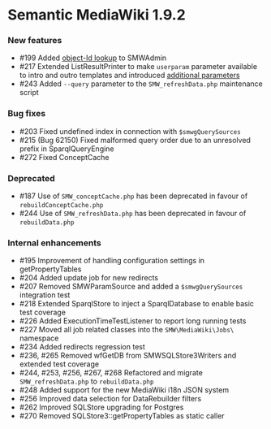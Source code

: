 # Semantic MediaWiki 1.9.2


### New features

* #199 Added [object-Id lookup][id-lookup] to SMWAdmin
* #217 Extended ListResultPrinter to make `userparam` parameter available to intro and outro templates and introduced [additional parameters][217]
* #243 Added `--query` parameter to the `SMW_refreshData.php` maintenance script

### Bug fixes

* #203 Fixed undefined index in connection with `$smwgQuerySources`
* #215 (Bug 62150) Fixed malformed query order due to an unresolved prefix in SparqlQueryEngine
* #272 Fixed ConceptCache

### Deprecated 

* #187 Use of `SMW_conceptCache.php` has been deprecated in favour of `rebuildConceptCache.php`
* #244 Use of `SMW_refreshData.php` has been deprecated in favour of `rebuildData.php`

### Internal enhancements

* #195 Improvement of handling configuration settings in getPropertyTables
* #204 Added update job for new redirects
* #207 Removed SMWParamSource and added a `$smwgQuerySources` integration test
* #218 Extended SparqlStore to inject a SparqlDatabase to enable basic test coverage
* #226 Added ExecutionTimeTestListener to report long running tests
* #227 Moved all job related classes into the `SMW\MediaWiki\Jobs\` namespace
* #234 Added redirects regression test
* #236, #265 Removed wfGetDB from SMWSQLStore3Writers and extended test coverage
* #244, #253, #256, #267, #268 Refactored and migrate `SMW_refreshData.php` to `rebuildData.php`
* #248 Added support for the new MediaWiki i18n JSON system
* #256 Improved data selection for DataRebuilder filters
* #262 Improved SQLStore upgrading for Postgres
* #270 Removed SQLStore3::getPropertyTables as static caller

[id-lookup]: https://www.semantic-mediawiki.org/wiki/Help:Object_ID_lookup
[217]: https://github.com/SemanticMediaWiki/SemanticMediaWiki/pull/217
